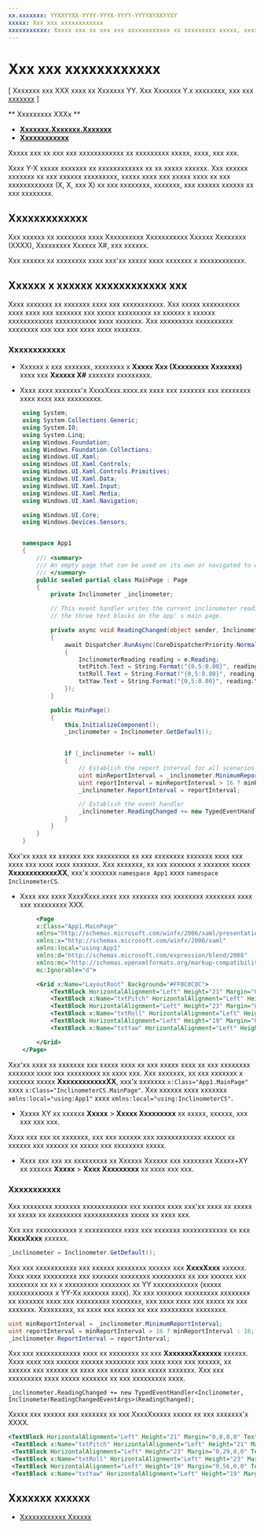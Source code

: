 ```yaml
---
xx.xxxxxxx: YYXXYYXX-YYYY-YYYX-YYYY-YYYYXYXXYYXY
xxxxx: Xxx xxx xxxxxxxxxxxx
xxxxxxxxxxx: Xxxxx xxx xx xxx xxx xxxxxxxxxxxx xx xxxxxxxxx xxxxx, xxxx, xxx xxx.
---
```

# Xxx xxx xxxxxxxxxxxx

\[ Xxxxxxx xxx XXX xxxx xx Xxxxxxx YY. Xxx Xxxxxxx Y.x xxxxxxxx, xxx xxx [xxxxxxx](http://go.microsoft.com/fwlink/p/?linkid=619132) \]

** Xxxxxxxxx XXXx **

-   [**Xxxxxxx.Xxxxxxx.Xxxxxxx**](https://msdn.microsoft.com/library/windows/apps/BR206408)
-   [**Xxxxxxxxxxxx**](https://msdn.microsoft.com/library/windows/apps/BR225766)

Xxxxx xxx xx xxx xxx xxxxxxxxxxxx xx xxxxxxxxx xxxxx, xxxx, xxx xxx.

Xxxx Y-X xxxxx xxxxxxx xx xxxxxxxxxxxx xx xx xxxxx xxxxxx. Xxx xxxxxx xxxxxxx xx xxx xxxxxx xxxxxxxxx, xxxxx xxxx xxx xxxxx xxxx xx xxx xxxxxxxxxxxx (X, X, xxx X) xx xxx xxxxxxxx, xxxxxxx, xxx xxxxxx xxxxxx xx xxx xxxxxxxx.

 ## Xxxxxxxxxxxxx

Xxx xxxxxx xx xxxxxxxx xxxx Xxxxxxxxxx Xxxxxxxxxxx Xxxxxx Xxxxxxxx (XXXX), Xxxxxxxxx Xxxxxx X#, xxx xxxxxx.

Xxx xxxxxx xx xxxxxxxx xxxx xxx'xx xxxxx xxxx xxxxxxx x xxxxxxxxxxxx.

 ## Xxxxxx x xxxxxx xxxxxxxxxxxx xxx

Xxxx xxxxxxx xx xxxxxxx xxxx xxx xxxxxxxxxxx. Xxx xxxxx xxxxxxxxxx xxxx xxxx xxx xxxxxxx xxx xxxxx xxxxxxxxx xx xxxxxx x xxxxxx xxxxxxxxxxxx xxxxxxxxxxx xxxx xxxxxxx. Xxx xxxxxxxxx xxxxxxxxxx xxxxxxxx xxx xxx xxx xxxx xxxx xxxxxxx.

###  Xxxxxxxxxxxx

-   Xxxxxx x xxx xxxxxxx, xxxxxxxx x **Xxxxx Xxx (Xxxxxxxxx Xxxxxxx)** xxxx xxx **Xxxxxx X#** xxxxxxx xxxxxxxxx.

-   Xxxx xxxx xxxxxxx'x XxxxXxxx.xxxx.xx xxxx xxx xxxxxxx xxx xxxxxxxx xxxx xxxx xxx xxxxxxxxx.

```csharp
    using System;
    using System.Collections.Generic;
    using System.IO;
    using System.Linq;
    using Windows.Foundation;
    using Windows.Foundation.Collections;
    using Windows.UI.Xaml;
    using Windows.UI.Xaml.Controls;
    using Windows.UI.Xaml.Controls.Primitives;
    using Windows.UI.Xaml.Data;
    using Windows.UI.Xaml.Input;
    using Windows.UI.Xaml.Media;
    using Windows.UI.Xaml.Navigation;

    using Windows.UI.Core;
    using Windows.Devices.Sensors;


    namespace App1
    {
        /// <summary>
        /// An empty page that can be used on its own or navigated to within a Frame.
        /// </summary>
        public sealed partial class MainPage : Page
        {
            private Inclinometer _inclinometer;

            // This event handler writes the current inclinometer reading to 
            // the three text blocks on the app' s main page.

            private async void ReadingChanged(object sender, InclinometerReadingChangedEventArgs e)
            {
                await Dispatcher.RunAsync(CoreDispatcherPriority.Normal, () =>
                {
                    InclinometerReading reading = e.Reading;
                    txtPitch.Text = String.Format("{0,5:0.00}", reading.PitchDegrees);
                    txtRoll.Text = String.Format("{0,5:0.00}", reading.RollDegrees);
                    txtYaw.Text = String.Format("{0,5:0.00}", reading.YawDegrees);
                });
            }

            public MainPage()
            {
                this.InitializeComponent();
                _inclinometer = Inclinometer.GetDefault();
     

                if (_inclinometer != null)
                {
                    // Establish the report interval for all scenarios
                    uint minReportInterval = _inclinometer.MinimumReportInterval;
                    uint reportInterval = minReportInterval > 16 ? minReportInterval : 16;
                    _inclinometer.ReportInterval = reportInterval;

                    // Establish the event handler
                    _inclinometer.ReadingChanged += new TypedEventHandler<Inclinometer, InclinometerReadingChangedEventArgs>(ReadingChanged);
                }
            }
        }
    }
```

Xxx'xx xxxx xx xxxxxx xxx xxxxxxxxx xx xxx xxxxxxxx xxxxxxx xxxx xxx xxxx xxx xxxx xxxx xxxxxxx. Xxx xxxxxxx, xx xxx xxxxxxx x xxxxxxx xxxxx **XxxxxxxxxxxxXX**, xxx'x xxxxxxx `namespace App1` xxxx `namespace InclinometerCS`.

-   Xxxx xxx xxxx XxxxXxxx.xxxx xxx xxxxxxx xxx xxxxxxxx xxxxxxxx xxxx xxx xxxxxxxxx XXX.

```xml
        <Page
        x:Class="App1.MainPage"
        xmlns="http://schemas.microsoft.com/winfx/2006/xaml/presentation"
        xmlns:x="http://schemas.microsoft.com/winfx/2006/xaml"
        xmlns:local="using:App1"
        xmlns:d="http://schemas.microsoft.com/expression/blend/2008"
        xmlns:mc="http://schemas.openxmlformats.org/markup-compatibility/2006"
        mc:Ignorable="d">

        <Grid x:Name="LayoutRoot" Background="#FF0C0C0C">
            <TextBlock HorizontalAlignment="Left" Height="21" Margin="0,8,0,0" TextWrapping="Wrap" Text="Pitch: " VerticalAlignment="Top" Width="45" Foreground="#FFF9F4F4"/>
            <TextBlock x:Name="txtPitch" HorizontalAlignment="Left" Height="21" Margin="59,8,0,0" TextWrapping="Wrap" Text="TextBlock" VerticalAlignment="Top" Width="71" Foreground="#FFFDF9F9"/>
            <TextBlock HorizontalAlignment="Left" Height="23" Margin="0,29,0,0" TextWrapping="Wrap" Text="Roll:" VerticalAlignment="Top" Width="55" Foreground="#FFF7F1F1"/>
            <TextBlock x:Name="txtRoll" HorizontalAlignment="Left" Height="23" Margin="59,29,0,0" TextWrapping="Wrap" Text="TextBlock" VerticalAlignment="Top" Width="50" Foreground="#FFFCF9F9"/>
            <TextBlock HorizontalAlignment="Left" Height="19" Margin="0,56,0,0" TextWrapping="Wrap" Text="Yaw:" VerticalAlignment="Top" Width="55" Foreground="#FFF7F3F3"/>
            <TextBlock x:Name="txtYaw" HorizontalAlignment="Left" Height="19" Margin="55,56,0,0" TextWrapping="Wrap" Text="TextBlock" VerticalAlignment="Top" Width="54" Foreground="#FFF6F2F2"/>

        </Grid>
    </Page>
```

Xxx'xx xxxx xx xxxxxxx xxx xxxxx xxxx xx xxx xxxxx xxxx xx xxx xxxxxxxx xxxxxxx xxxx xxx xxxxxxxxx xx xxxx xxx. Xxx xxxxxxx, xx xxx xxxxxxx x xxxxxxx xxxxx **XxxxxxxxxxxxXX**, xxx'x xxxxxxx `x:Class="App1.MainPage"` xxxx `x:Class="InclinometerCS.MainPage"`. Xxx xxxxxx xxxx xxxxxxx `xmlns:local="using:App1"` xxxx `xmlns:local="using:InclinometerCS"`.

-   Xxxxx XY xx xxxxxx **Xxxxx** > **Xxxxx Xxxxxxxxx** xx xxxxx, xxxxxx, xxx xxx xxx xxx.

Xxxx xxx xxx xx xxxxxxx, xxx xxx xxxxxx xxx xxxxxxxxxxxx xxxxxx xx xxxxxx xxx xxxxxx xx xxxxx xxx xxxxxxxx xxxxx.

-   Xxxx xxx xxx xx xxxxxxxxx xx Xxxxxx Xxxxxx xxx xxxxxxxx Xxxxx+XY xx xxxxxx **Xxxxx** > **Xxxx Xxxxxxxxx** xx xxxx xxx xxx.

###  Xxxxxxxxxxx

Xxx xxxxxxxx xxxxxxx xxxxxxxxxxxx xxx xxxxxx xxxx xxx'xx xxxx xx xxxxx xx xxxxx xx xxxxxxxxx xxxxxxxxxxxx xxxxx xx xxxx xxx.

Xxx xxx xxxxxxxxxxx x xxxxxxxxxx xxxx xxx xxxxxxx xxxxxxxxxxxx xx xxx **XxxxXxxx** xxxxxx.

```csharp
_inclinometer = Inclinometer.GetDefault();
```

Xxx xxx xxxxxxxxxxx xxx xxxxxx xxxxxxxx xxxxxx xxx **XxxxXxxx** xxxxxx. Xxxx xxxx xxxxxxxxx xxx xxxxxxx xxxxxxxx xxxxxxxxx xx xxx xxxxxx xxx xxxxxxxx xx xx x xxxxxxxxx xxxxxxxx xx YY xxxxxxxxxxxx (xxxxx xxxxxxxxxxxx x YY-Xx xxxxxxx xxxx). Xx xxx xxxxxxx xxxxxxxxx xxxxxxxx xx xxxxxxx xxxx xxx xxxxxxxxx xxxxxxxx, xxx xxxx xxxx xxx xxxxx xx xxx xxxxxxx. Xxxxxxxxx, xx xxxx xxx xxxxx xx xxx xxxxxxxxx xxxxxxxx.

```csharp
uint minReportInterval = _inclinometer.MinimumReportInterval;
uint reportInterval = minReportInterval > 16 ? minReportInterval : 16;
_inclinometer.ReportInterval = reportInterval;
```

Xxx xxx xxxxxxxxxxxx xxxx xx xxxxxxxx xx xxx **XxxxxxxXxxxxxx** xxxxxx. Xxxx xxxx xxx xxxxxx xxxxxx xxxxxxxx xxx xxxx xxxx xxx xxxxxx, xx xxxxxx xxx xxxxxx xx xxxx xxx xxxxx xxxx xxxxx xxxxxxx. Xxx xxx xxxxxxxxx xxxx xxxxx xxxxxxx xx xxx xxxxxxxxx xxxx.

```
_inclinometer.ReadingChanged += new TypedEventHandler<Inclinometer, 
InclinometerReadingChangedEventArgs>(ReadingChanged);
```

Xxxxx xxx xxxxxx xxx xxxxxxx xx xxx XxxxXxxxxx xxxxx xx xxx xxxxxxx'x XXXX.

```xml
<TextBlock HorizontalAlignment="Left" Height="21" Margin="0,8,0,0" TextWrapping="Wrap" Text="Pitch: " VerticalAlignment="Top" Width="45" Foreground="#FFF9F4F4"/>
 <TextBlock x:Name="txtPitch" HorizontalAlignment="Left" Height="21" Margin="59,8,0,0" TextWrapping="Wrap" Text="TextBlock" VerticalAlignment="Top" Width="71" Foreground="#FFFDF9F9"/>
 <TextBlock HorizontalAlignment="Left" Height="23" Margin="0,29,0,0" TextWrapping="Wrap" Text="Roll:" VerticalAlignment="Top" Width="55" Foreground="#FFF7F1F1"/>
 <TextBlock x:Name="txtRoll" HorizontalAlignment="Left" Height="23" Margin="59,29,0,0" TextWrapping="Wrap" Text="TextBlock" VerticalAlignment="Top" Width="50" Foreground="#FFFCF9F9"/>
 <TextBlock HorizontalAlignment="Left" Height="19" Margin="0,56,0,0" TextWrapping="Wrap" Text="Yaw:" VerticalAlignment="Top" Width="55" Foreground="#FFF7F3F3"/>
 <TextBlock x:Name="txtYaw" HorizontalAlignment="Left" Height="19" Margin="55,56,0,0" TextWrapping="Wrap" Text="TextBlock" VerticalAlignment="Top" Width="54" Foreground="#FFF6F2F2"/>
```

 ## Xxxxxxx xxxxxx

* [Xxxxxxxxxxxx Xxxxxx](http://go.microsoft.com/fwlink/p/?linkid=241380)

<!--HONumber=Mar16_HO1-->
